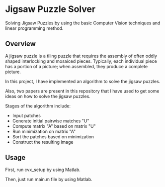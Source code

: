 # Jigsaw Puzzle Solver

Solving Jigsaw Puzzles by using the basic Computer Vision techniques and linear programming method.

## Overview

A jigsaw puzzle is a tiling puzzle that requires the assembly of often oddly shaped interlocking and mosaiced pieces. Typically, each individual piece has a portion of a picture; when assembled, they produce a complete picture.

In this project, I have implemented an algorithm to solve the jigsaw puzzles.

Also, two papers are present in this repository that I have used to get some ideas on how to solve the jigsaw puzzles.

Stages of the algorithm include:
* Input patches
* Generate initial pairwise matches "U"
* Compute matrix "A" based on matrix "U"
* Run minimization on matrix "A"
* Sort the patches based on minimization
* Construct the resulting image

## Usage

First, run cvx_setup by using Matlab.

Then, just run main.m file by using Matlab.
